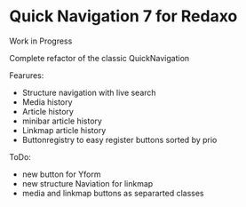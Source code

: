 
# Quick Navigation 7 for Redaxo

Work in Progress

Complete refactor of the classic QuickNavigation 

Fearures: 
- Structure navigation with live search
- Media history
- Article history
- minibar article history
- Linkmap article history
- Buttonregistry to easy register buttons sorted by prio

ToDo: 
- new button for Yform
- new structure Naviation for linkmap
- media and linkmap buttons as separarted classes
  
